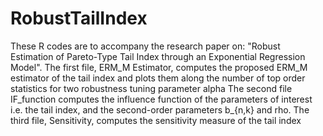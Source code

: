 # RobustTailIndex
These R codes are to accompany the research paper on: "Robust Estimation of Pareto-Type Tail Index through an Exponential Regression Model".
The first file, ERM_M Estimator, computes the proposed ERM_M estimator of the tail index and plots them along the number of top order statistics for two robustness tuning parameter alpha 
The second file IF_function computes the influence function of the parameters of interest i.e. the tail index, and the second-order parameters b_{n,k} and rho.
The third file, Sensitivity, computes the sensitivity measure of the tail index
